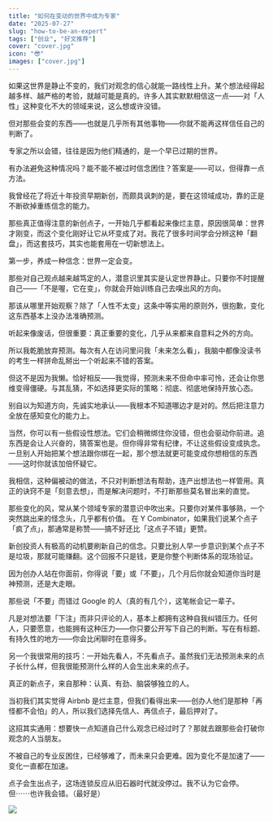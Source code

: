 ```yaml
---
title: "如何在变动的世界中成为专家"
date: "2025-07-27"
slug: "how-to-be-an-expert"
tags: ["创业", "好文推荐"]
cover: "cover.jpg"
icon: "😎"
images: ["cover.jpg"]
---
```

如果这世界是静止不变的，我们对观念的信心就能一路线性上升。某个想法经得起越多样、越严格的考验，就越可能是真的。许多人其实默默相信这一点——对「人性」这种变化不大的领域来说，这么想或许没错。



但对那些会变的东西——也就是几乎所有其他事物——你就不能再这样信任自己的判断了。



专家之所以会错，往往是因为他们精通的，是一个早已过期的世界。



有办法避免这种情况吗？能不能不被过时信念困住？答案是——可以，但得靠一点方法。



我曾经花了将近十年投资早期新创，而颇具讽刺的是，要在这领域成功，靠的正是不断砍掉重练信念的能力。



那些真正值得注意的新创点子，一开始几乎都看起来像烂主意，原因很简单：世界才刚变，而这个变化刚好让它从坏变成了对。我花了很多时间学会分辨这种「翻盘」，而这套技巧，其实也能套用在一切新想法上。



第一步，养成一种信念：世界一定会变。



那些对自己观点越来越笃定的人，潜意识里其实是认定世界静止。只要你不时提醒自己——「不是喔，它在变」，你就会开始训练自己去嗅出风的方向。



那该从哪里开始观察？除了「人性不太变」这条中等实用的原则外，很抱歉，变化这东西基本上没办法准确预测。



听起来像废话，但很重要：真正重要的变化，几乎从来都来自意料之外的方向。



所以我乾脆放弃预测。每次有人在访问里问我「未来怎么看」，我脑中都像没读书的考生一样拼命乱掰出一个听起来不错的答案。



但这不是因为我懒。恰好相反——我觉得，预测未来不但命中率可怜，还会让你思维变得僵硬。与其乱猜，不如选择更实际的策略：彻底、彻底地保持开放心态。



别自以为知道方向，先诚实地承认——我根本不知道哪边才是对的。然后把注意力全放在感知变化的能力上。



当然，你可以有一些假设性想法。它们会稍微绑住你没错，但也会驱动你前进。追东西是会让人兴奋的，猜答案也是。但你得非常有纪律，不让这些假设变成执念。
一旦别人开始把某个想法跟你绑在一起，那个想法就更可能变成你想相信的东西——这时你就该加倍怀疑它。



我相信，这种偏被动的做法，不只对判断想法有帮助，连产出想法也一样管用。真正的诀窍不是「刻意去想」，而是解决问题时，不打断那些莫名冒出来的直觉。



那些变化的风，常从某个领域专家的潜意识中吹出来。只要你对某件事够熟，一个突然跳出来的怪念头，几乎都有价值。
在 Y Combinator，如果我们说某个点子「疯了点」，那通常是称赞——搞不好还比「这点子不错」更赞。



新创投资人有极高的动机要刷新自己的信念。只要比别人早一步意识到某个点子不是垃圾，那就可能赚翻。这个回报不只是钱，更是你整个判断体系的现场验证。



因为创办人站在你面前，你得说「要」或「不要」，几个月后你就会知道你当时是神预测，还是大走眼。



那些说「不要」而错过 Google 的人（真的有几个），这笔帐会记一辈子。



凡是对想法要「下注」而非只评论的人，基本上都拥有这种自我纠错压力。任何人，只要愿意，也能拥有这种压力——你只要公开写下自己的判断。写在有标题、有持久性的地方——你会比闲聊时在意得多。



另一个我很常用的技巧：一开始先看人，不先看点子。虽然我们无法预测未来的点子长什么样，但我很能预测什么样的人会生出未来的点子。



真正的新点子，来自那种：认真、有劲、脑袋够独立的人。



当初我们其实觉得 Airbnb 是烂主意，但我们看得出来——创办人他们是那种「再怪都不会怕」的人，所以我们选择先信人、再信点子，最后押对了。



这招其实通用：想要快一点知道自己什么观念已经过时了？那就去跟那些会打破你观念的人当朋友。



不被自己的专业反困住，已经够难了，而未来只会更难。因为变化不是加速了——变化一直都在加速。



点子会生出点子，这场连锁反应从旧石器时代就没停过。我不认为它会停。
但⋯⋯也许我会错。（最好是）




![](https://prod-files-secure.s3.us-west-2.amazonaws.com/112d0858-5090-4d34-a606-b75eb8d65fd2/46476355-9cf3-4e99-9b7a-3531bc426380/1000202064.png?X-Amz-Algorithm=AWS4-HMAC-SHA256&X-Amz-Content-Sha256=UNSIGNED-PAYLOAD&X-Amz-Credential=ASIAZI2LB466ZG5M2A4O%2F20250809%2Fus-west-2%2Fs3%2Faws4_request&X-Amz-Date=20250809T051403Z&X-Amz-Expires=3600&X-Amz-Security-Token=IQoJb3JpZ2luX2VjEH0aCXVzLXdlc3QtMiJGMEQCIE8S5e7SKtW6Yhg5StI%2F6xzlBFe50I8OKdc1e0ToK4VCAiAK0MRY41ENnfEc5n2qQtCY6RNM6LYi73vAi9N1kWnvGSqIBAi2%2F%2F%2F%2F%2F%2F%2F%2F%2F%2F8BEAAaDDYzNzQyMzE4MzgwNSIMYUoiczaOGOFcNzL7KtwDm4SwV5JZ33XDWFs0%2Fxp%2BI9c6oxqhkJ1RYCcPv6wYUYczhIDpYsguBVXRgYCpC3OIVvJGSQrhkFVtNuLVaVQVByQz6sag%2Bi%2BCpuGDSbsfB59It%2BvEYzghPmmMuoV1HrP1I4sD1zv2bJxqDd08pnhVCc7FbN2WM1llTTEpetGpyFtUJ77VIDYyGTe07k5s3AdAILRKZfgmXLWHf6ylCEje%2BxPZZ06%2FR0%2B6SaNBVD5KxYLkNQEUO97RqBZAqp7lHDAWav20Lpza2JYGGMvuMvzBpiTk7WygvVecVrPMW%2BtuFhNReCUEyYhftrDD0HxxtdO6kj9f%2FQDUbhh%2Fw38gYu%2FllPM6WEiOn1qB2SgdTKH4wPh23o4wctimqeLXsPkqaMf%2FiTsPtrj20%2BfoX5FY9gTLiCvRP%2BniDDxSAqj8neBcVmeDurVZ1cyB1FbiUwH6ViTjM%2FEi6LXH5zrkDJPPnhcJIQiBCBU%2BAHGBA%2Bshy5FP35G1YxhupW8%2BLkm7lZyxmTqnbCeByEGDbtY7G1KlyHl8ZeSKW70o6FxCTugukTQLwQE6zUVETpTkdTpvccDraFPj6zjo46wbGQR31kOnG%2BVdvh%2Fmo4Gw3GAoOdJ7zsEGomR0LK%2BoLtRj5sS0AnUwiqvbxAY6pgEDk%2BXDLFmAwsp9X8kzArYXzvhE0mlw59ZKZ3iL6W08xm7%2BxOkK72cr%2FCyNYV25vqJKmea0Bpv%2FesgLoUdJXBWTyZPXaCWgH%2FseWqd8bLF4ZRHQVDKNYZviBxVA0wtPEyprNjdDq83pBJuLRsTYHm36d6kCQ5nmFX%2FdwM0bmEcDK2ToXMB0WV8K4MdM4XUfYP5XlynWIPI49qQKT7xm%2F9PpUVXdo%2B8Z&X-Amz-Signature=fd123837ac54144186385b091408c2b14d8666877db32064429f236641870fbc&X-Amz-SignedHeaders=host&x-amz-checksum-mode=ENABLED&x-id=GetObject)

